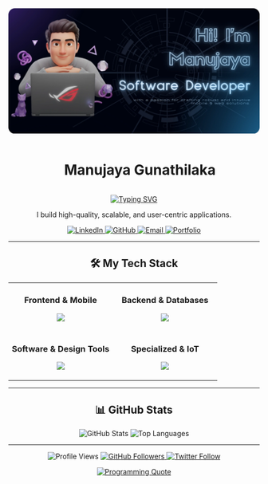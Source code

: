 <p align="center">
  <img src="assets/manu0130-github-banner.webp" alt="Professional Banner">
</p>

<div id="user-content-toc">
  <ul align="center">
    <summary><h1 style="display: inline-block;">Manujaya Gunathilaka</h1></summary>
  </ul>
</div>

<p align="center">
  <a href="https://git.io/typing-svg">
    <img src="https://readme-typing-svg.demolab.com?font=Fira+Code&weight=700&size=25&pause=1000&color=00BFFF&center=true&vCenter=true&width=500&lines=A+Software+Engineer;A+Mobile+App+Developer;A+Full-Stack+Enthusiast;A+Passionate+Problem+Solver" alt="Typing SVG" />
  </a>
</p>

<p align="center">
  I build high-quality, scalable, and user-centric applications.
</p>

<p align="center">
  <a href="https://linkedin.com/in/YOUR_LINKEDIN_USERNAME" target="_blank">
    <img src="https://img.shields.io/badge/LinkedIn-0A66C2?style=for-the-badge&logo=linkedin&logoColor=white" alt="LinkedIn"/>
  </a>
  <a href="https://github.com/manujayagunathilaka" target="_blank">
    <img src="https://img.shields.io/badge/GitHub-181717?style=for-the-badge&logo=github&logoColor=white" alt="GitHub"/>
  </a>
  <a href="mailto:your-email@example.com" target="_blank">
    <img src="https://img.shields.io/badge/Email-D14836?style=for-the-badge&logo=gmail&logoColor=white" alt="Email"/>
  </a>
  <a href="YOUR_PORTFOLIO_LINK" target="_blank">
    <img src="https://img.shields.io/badge/Portfolio-000000?style=for-the-badge&logo=About.me&logoColor=white" alt="Portfolio"/>
  </a>
</p>

---

<!-- <h2 align="center">🚀 Featured Projects</h2>

<table border="0" align="center">
<tr border="0">
<td width="50%" align="center">
  <p align="center">
    <a href="PROJECT_LIVE_LINK">
      <img src="https://i.imgur.com/eX9e3oH.png" alt="Project 1 Name" width="400">
    </a>
  </p>
  <p align="center">
    <b>Project 1: Your Awesome Project Name</b>
  </p>
  <p align="center">
    A short, impactful description of what this project does and the problem it solves.
  </p>
  <p align="center">
      <a href="PROJECT_REPO_LINK" target="_blank">
        <img src="https://img.shields.io/badge/Code-181717?style=for-the-badge&logo=github&logoColor=white">
      </a>
      <a href="PROJECT_LIVE_LINK" target="_blank">
        <img src="https://img.shields.io/badge/Live%20Demo-000000?style=for-the-badge&logo=vercel&logoColor=white">
      </a>
  </p>
  <p align="center">
    <code>Flutter</code> <code>Dart</code> <code>Firebase</code> <code>Node.js</code>
  </p>
</td>
<td width="50%" align="center">
  <p align="center">
    <a href="PROJECT_LIVE_LINK">
      <img src="https://i.imgur.com/eX9e3oH.png" alt="Project 2 Name" width="400">
    </a>
  </p>
  <p align="center">
    <b>Project 2: Another Cool Project Name</b>
  </p>
  <p align="center">
    A short, impactful description of what this project does and the problem it solves.
  </p>
  <p align="center">
      <a href="PROJECT_REPO_LINK" target="_blank">
        <img src="https://img.shields.io/badge/Code-181717?style=for-the-badge&logo=github&logoColor=white">
      </a>
      <a href="PROJECT_LIVE_LINK" target="_blank">
        <img src="https://img.shields.io/badge/Live%20Demo-000000?style=for-the-badge&logo=vercel&logoColor=white">
      </a>
  </p>
  <p align="center">
    <code>React</code> <code>Node.js</code> <code>Express</code> <code>MongoDB</code>
  </p>
</td>
</tr>
</table>

--- -->

<h2 align="center">🛠️ My Tech Stack</h2>

<table width="100%" align="center" style="border: none;">
  <tr valign="top">
    <td width="50%" align="center">
      <h3 align="center">Frontend & Mobile</h3>
      <p align="center">
        <a href="https://skills.syvixor.com">
          <img src="https://skills.syvixor.com/api/icons?i=flutter,dart,react,reactnative,javascript,androidstudio,kotlin,html,css,bootstrap,tailwind" />
        </a>
      </p>
    </td>
    <td width="50%" align="center">
      <h3 align="center">Backend & Databases</h3>
      <p align="center">
        <a href="https://skills.syvixor.com">
          <img src="https://skills.syvixor.com/api/icons?i=nodejs,express,nestjs,spring,java,python,php,mongodb,mysql,firebase" />
        </a>
      </p>
    </td>
  </tr>
  <tr valign="top">
    <td width="50%" align="center">
      <h3 align="center">Software & Design Tools</h3>
      <p align="center">
        <a href="https://skills.syvixor.com">
          <img src="https://skills.syvixor.com/api/icons?i=git,postman,figma,xd,photoshop,illustrator" />
        </a>
      </p>
    </td>
    <td width="50%" align="center">
      <h3 align="center">Specialized & IoT</h3>
      <p align="center">
        <a href="https://skills.syvixor.com">
          <img src="https://skills.syvixor.com/api/icons?i=blender,unity,arduino" />
        </a>
      </p>
    </td>
  </tr>
</table>

---

<h2 align="center">📊 GitHub Stats</h2>

<p align="center">
  <img src="https://github-readme-stats.vercel.app/api?username=manujayagunathilaka&show_icons=true&theme=github_dark&count_private=true&hide_border=true&include_all_commits=true" alt="GitHub Stats" width="49%"/>
  <img src="https://github-readme-stats.vercel.app/api/top-langs/?username=manujayagunathilaka&layout=compact&theme=github_dark&hide_border=true&langs_count=10" alt="Top Languages" width="49%"/>
</p>

---

<p align="center">
  <img src="https://komarev.com/ghpvc/?username=manujayagunathilaka&label=PROFILE%20VISITORS&style=flat-square&color=blueviolet" alt="Profile Views"/>
  
  <a href="https://github.com/manujayagunathilaka" target="_blank">
    <img src="https://img.shields.io/github/followers/manujayagunathilaka?label=Follow&style=social" alt="GitHub Followers"/>
  </a>
  
  <a href="https://twitter.com/YOUR_TWITTER_USERNAME" target="_blank">
    <img src="https://img.shields.io/twitter/follow/YOUR_TWITTER_USERNAME?style=social&label=Follow" alt="Twitter Follow"/>
  </a>
</p>

<p align="center">
  <a href="https://github.com/piyushsuthar/github-readme-quotes">
    <img src="https://quotes-github-readme.vercel.app/api?theme=dark&type=horizontal&include_author=false&animation=grow_out_in" alt="Programming Quote">
  </a>
</p>
